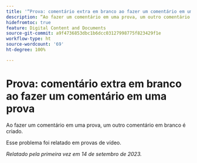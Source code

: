 ```yaml
---
title: '“Prova: comentário extra em branco ao fazer um comentário em uma prova”'
description: “Ao fazer um comentário em uma prova, um outro comentário em branco é criado.”
hidefromtoc: true
feature: Digital Content and Documents
source-git-commit: a9f4736853dbc1b6dcc03127998775f823429f1e
workflow-type: ht
source-wordcount: '69'
ht-degree: 100%

---
```



# Prova: comentário extra em branco ao fazer um comentário em uma prova

<!--WF, WFP TOCs-->

Ao fazer um comentário em uma prova, um outro comentário em branco é criado.

Esse problema foi relatado em provas de vídeo.

_Relatado pela primeira vez em 14 de setembro de 2023._

